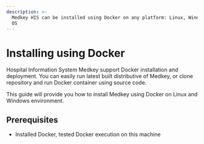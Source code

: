 ```yaml
---
description: >-
  Medkey HIS can be installed using Docker on any platform: Linux, Windows, Mac
  OS
---
```


# Installing using Docker

Hospital Information System Medkey support Docker installation and deployment. You can easily run latest built distributive of Medkey, or clone repository and run Docker container using source code.

This guide will provide you how to install Medkey using Docker on Linux and Windows environment.

## Prerequisites

* Installed Docker, tested Docker execution on this machine




